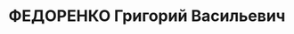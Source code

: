 ---
title: ФЕДОРЕНКО Григорий Васильевич
description: 'Род. в 1899, Украина, Харьковская обл., Краснопольский р-н, с. Верхняя
  Сыроватка, украинец, обр.: начальное, член КП(б)У с 1928. Проживал: Украинская ССР,
  дый кр., промышленника, 7-й подъезд, пр. Правды [??? Харьков? проверить!!!]. Финансовый
  работник, нач. сектора налогов Хар. Облфинотдела

  Арестован 27.07.1937. Обв. по ст.54-8-10 ч.1, 54-11 (участник контрреволюционной
  террористической организации правых). Приговор: ВК ВС СССР, 07.12.1937 – ВМН. Расстрелян
  08.12.1937.

  Реабилитирован 10.08.1957'
---